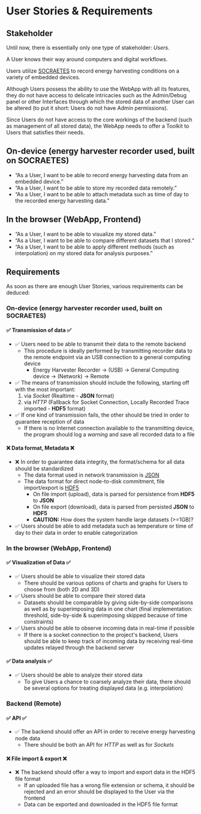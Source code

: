 # User Stories & Requirements

## Stakeholder

Until now, there is essentially only one type of stakeholder: _Users_.

A User knows their way around computers and digital workflows.

Users utilize [SOCRAETES](https://github.com/SepehrMosavat/SOCRAETES) to record energy harvesting conditions on a variety of embedded devices.

Although Users possess the ability to use the WebApp with all its features, they do not have access to delicate intricacies such as the Admin/Debug panel or other Interfaces through which the stored data of another User can be altered (to put it short: Users do not have Admin permissions).

Since Users do not have access to the core workings of the backend (such as management of all stored data), the WebApp needs to offer a Toolkit to Users that satisfies their needs.

## On-device (energy harvester recorder used, built on SOCRAETES)

- “As a User, I want to be able to record energy harvesting data from an embedded device.”
- “As a User, I want to be able to store my recorded data remotely.”
- “As a User, I want to be able to attach metadata such as time of day to the recorded energy harvesting data.”

## In the browser (WebApp, Frontend)

- “As a User, I want to be able to visualize my stored data.”
- “As a User, I want to be able to compare different datasets that I stored.“
- “As a User, I want to be able to apply different methods (such as interpolation) on my stored data for analysis purposes.”

## Requirements

As soon as there are enough User Stories, various requirements can be deduced:

### On-device (energy harvester recorder used, built on SOCRAETES)

#### ✅ Transmission of data ✅

- ✅ Users need to be able to transmit their data to the remote backend
  - This procedure is ideally performed by transmitting recorder data to the remote endpoint via an USB connection to a general computing device
    - Energy Harvester Recorder -> (USB) -> General Computing device -> (Network) -> Remote
- ✅ The means of transmission should include the following, starting off with the most important:
  1. via _Socket_ (Realtime - **JSON** format)
  2. via _HTTP_ (Fallback for Socket Connection, Locally Recorded Trace imported - **HDF5** format)
- ✅ If one kind of transmission fails, the other should be tried in order to guarantee reception of data
  - If there is no Internet connection available to the transmitting device, the program should log a _warning_ and save all recorded data to a file

#### ❌ Data format, Metadata ❌

- ❌ In order to guarantee data integrity, the format/schema for all data should be standardized
  - The data format used in network transmission is [JSON](https://www.json.org/json-en.html)
  - The data format for direct node-to-disk commitment, file import/export is [HDF5](https://www.hdfgroup.org/solutions/hdf5)
      - On file import (upload), data is parsed for persistence from **HDF5** to **JSON** 
      - On file export (download), data is parsed from persisted **JSON** to **HDF5**
      - **CAUTION:** How does the system handle large datasets (>=1GB)?
- ✅ Users should be able to add metadata such as temperature or time of day to their data in order to enable categorization

### In the browser (WebApp, Frontend)

#### ✅ Visualization of Data ✅

- ✅ Users should be able to visualize their stored data
  - There should be various options of charts and graphs for Users to choose from (both 2D and 3D)
- ✅ Users should be able to compare their stored data
  - Datasets should be comparable by giving side-by-side comparisons as well as by superimposing data in one chart (final implementation: threshold, side-by-side & superimposing skipped because of time constraints)
- ✅ Users should be able to observe incoming data in real-time if possible
  - If there is a socket connection to the project's backend, Users should be able to keep track of incoming data by receiving real-time updates relayed through the backend server

#### ✅ Data analysis ✅

- ✅ Users should be able to analyze their stored data
  - To give Users a chance to coarsely analyze their data, there should be several options for treating displayed data (e.g. interpolation)

### Backend (Remote)

#### ✅ API ✅

- ✅ The backend should offer an API in order to receive energy harvesting node data
  - There should be both an API for _HTTP_ as well as for _Sockets_

#### ❌ File import & export ❌

- ❌ The backend should offer a way to import and export data in the HDF5 file format
  - If an uploaded file has a wrong file extension or schema, it should be rejected and an error should be displayed to the User via the frontend
  - Data can be exported and downloaded in the HDF5 file format
